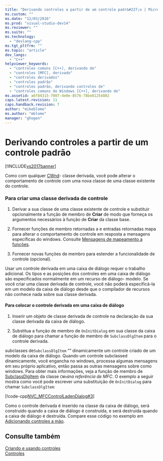 ```yaml
---
title: "Derivando controles a partir de um controle padr&#227;o | Microsoft Docs"
ms.custom: ""
ms.date: "12/03/2016"
ms.prod: "visual-studio-dev14"
ms.reviewer: ""
ms.suite: ""
ms.technology: 
  - "devlang-cpp"
ms.tgt_pltfrm: ""
ms.topic: "article"
dev_langs: 
  - "C++"
helpviewer_keywords: 
  - "controles comuns [C++], derivando de"
  - "controles [MFC], derivado"
  - "controles derivados"
  - "controles padrão"
  - "controles padrão, derivando controles de"
  - "controles comuns do Windows [C++], derivando de"
ms.assetid: a6f84315-7007-4e0e-8576-78be81254802
caps.latest.revision: 11
caps.handback.revision: 7
author: "mikeblome"
ms.author: "mblome"
manager: "ghogen"
---
```

# Derivando controles a partir de um controle padr&#227;o
[!INCLUDE[vs2017banner](../assembler/inline/includes/vs2017banner.md)]

Como com qualquer [CWnd](../Topic/CWnd%20Class.md)\- classe derivada, você pode alterar o comportamento de controle com uma nova classe de uma classe existente do controle.  
  
### Para criar uma classe derivada de controle  
  
1.  Derivar a sua classe de uma classe existente de controle e substituir opcionalmente a função de membro de **Criar** de modo que forneça os argumentos necessários à função de **Criar** da classe base.  
  
2.  Fornecer funções de membro retornadas a e entradas retornadas mapa para alterar o comportamento de controle em resposta a mensagens específicas do windows.  Consulte [Mensagens de mapeamento a funções](../Topic/Mapping%20Messages%20to%20Functions.md).  
  
3.  Fornecer novas funções de membro para estender a funcionalidade de controle \(opcional\).  
  
 Usar um controle derivada em uma caixa de diálogo requer o trabalho adicional.  Os tipos e as posições dos controles em uma caixa de diálogo são especificados normalmente em um recurso de diálogo\- modelo.  Se você criar uma classe derivada de controle, você não poderá especificá\-la em um modelo da caixa de diálogo desde que o compilador de recursos não conhece nada sobre sua classe derivada.  
  
#### Para colocar o controle derivada em uma caixa de diálogo  
  
1.  Inserir um objeto de classe derivada de controle na declaração da sua classe derivada da caixa de diálogo.  
  
2.  Substitua a função de membro de `OnInitDialog` em sua classe da caixa de diálogo para chamar a função de membro de `SubclassDlgItem` para o controle derivada.  
  
 subclasses de`SubclassDlgItem` “” dinamicamente um controle criado de um modelo da caixa de diálogo.  Quando um controle subclassed dinamicamente, você engancha no windows, processa algumas mensagens em seu próprio aplicativo, então passa as outras mensagens sobre como windows.  Para obter mais informações, veja a função de membro de [SubclassDlgItem](../Topic/CWnd::SubclassDlgItem.md) da classe `CWnd`*na referência de MFC*.  O exemplo a seguir mostra como você pode escrever uma substituição de `OnInitDialog` para chamar `SubclassDlgItem`:  
  
 [!code-cpp[NVC_MFCControlLadenDialog#3](../mfc/codesnippet/CPP/deriving-controls-from-a-standard-control_1.cpp)]  
  
 Como o controle derivada é inserido na classe da caixa de diálogo, será construído quando a caixa de diálogo é construída, e será destruída quando a caixa de diálogo é destruída.  Compare esse código no exemplo em [Adicionando controles a mão](../mfc/adding-controls-by-hand.md).  
  
## Consulte também  
 [Criando e usando controles](../mfc/making-and-using-controls.md)   
 [Controles](../mfc/controls-mfc.md)